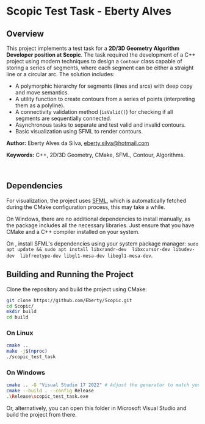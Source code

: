 # Scopic Test Task - Eberty Alves

## **Overview**

This project implements a test task for a **2D/3D Geometry Algorithm Developer position at Scopic**. The task required the development of a C++ project using modern techniques to design a `Contour` class capable of storing a series of segments, where each segment can be either a straight line or a circular arc. The solution includes:

- A polymorphic hierarchy for segments (lines and arcs) with deep copy and move semantics.
- A utility function to create contours from a series of points (interpreting them as a polyline).
- A connectivity validation method (`isValid()`) for checking if all segments are sequentially connected.
- Asynchronous tasks to separate and test valid and invalid contours.
- Basic visualization using SFML to render contours.

**Author:** Eberty Alves da Silva, <eberty.silva@hotmail.com>

**Keywords:** C++, 2D/3D Geometry, CMake, SFML, Contour, Algorithms.

&nbsp;

## **Dependencies**

For visualization, the project uses [SFML](https://www.sfml-dev.org/), which is automatically fetched during the CMake configuration process, this may take a while.

On Windows, there are no additional dependencies to install manually, as the package includes all the necessary libraries. Just ensure that you have CMake and a C++ compiler installed on your system.

On , install SFML's dependencies using your system package manager: `sudo apt update && sudo apt install libxrandr-dev  libxcursor-dev libudev-dev  libfreetype-dev libgl1-mesa-dev libegl1-mesa-dev`.

## **Building and Running the Project**

Clone the repository and build the project using CMake:

```sh
git clone https://github.com/Eberty/Scopic.git
cd Scopic/
mkdir build
cd build
```

### On Linux

```sh
cmake ..
make -j$(nproc)
./scopic_test_task
```

### On Windows

```sh
cmake .. -G "Visual Studio 17 2022" # Adjust the generator to match your Visual Studio version
cmake --build . --config Release
.\Release\scopic_test_task.exe
```

Or, alternatively, you can open this folder in Microsoft Visual Studio and build the project from there.
